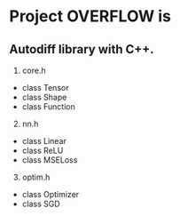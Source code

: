 # Project OVERFLOW is
## Autodiff library with C++.

1. core.h
- class Tensor
- class Shape
- class Function

2. nn.h
- class Linear
- class ReLU
- class MSELoss

3. optim.h
- class Optimizer
- class SGD